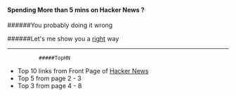 #### Spending More than 5 mins on Hacker News ?

######You probably doing it wrong

######Let's me show you a [right](http://tophn.herokuapp.com) way 


-----------------------------------------------------------------
              #####TopHN
* Top 10 links from Front Page of [Hacker News](http://news.ycombinator.com)
* Top 5        from page 2 - 3
* Top 3        from page 4 - 8



